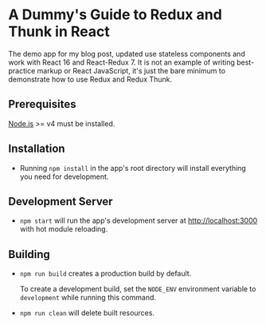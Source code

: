 # A Dummy's Guide to Redux and Thunk in React

The demo app for my blog post, updated use stateless components and work with React 16 and React-Redux 7. It is not an example of writing best-practice markup or React JavaScript, it's just the bare minimum to demonstrate how to use Redux and Redux Thunk.

## Prerequisites

[Node.js](http://nodejs.org/) >= v4 must be installed.

## Installation

- Running `npm install` in the app's root directory will install everything you need for development.

## Development Server

- `npm start` will run the app's development server at [http://localhost:3000](http://localhost:3000) with hot module reloading.

## Building

- `npm run build` creates a production build by default.

   To create a development build, set the `NODE_ENV` environment variable to `development` while running this command.

- `npm run clean` will delete built resources.
